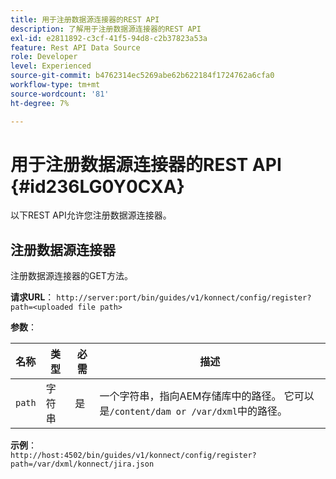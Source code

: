 ```yaml
---
title: 用于注册数据源连接器的REST API
description: 了解用于注册数据源连接器的REST API
exl-id: e2811892-c3cf-41f5-94d8-c2b37823a53a
feature: Rest API Data Source
role: Developer
level: Experienced
source-git-commit: b4762314ec5269abe62b622184f1724762a6cfa0
workflow-type: tm+mt
source-wordcount: '81'
ht-degree: 7%

---
```


# 用于注册数据源连接器的REST API {#id236LG0Y0CXA}

以下REST API允许您注册数据源连接器。

## 注册数据源连接器

注册数据源连接器的GET方法。

**请求URL**：
`http://server:port/bin/guides/v1/konnect/config/register?path=<uploaded file path>`

**参数**：

| 名称 | 类型 | 必需 | 描述 |
|----|----|--------|-----------|
| `path` | 字符串 | 是 | 一个字符串，指向AEM存储库中的路径。 它可以是`/content/dam or /var/dxml`中的路径。 |

**示例**：\
`http://host:4502/bin/guides/v1/konnect/config/register?path=/var/dxml/konnect/jira.json`
